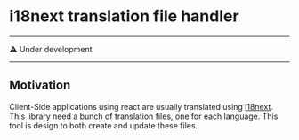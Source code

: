 # i18next translation file handler

---

:warning: Under development

---

## Motivation

Client-Side applications using react are usually translated using [i18next](https://www.i18next.com/). This library need a bunch of translation files, one for each language. This tool is design to both create and update these files.